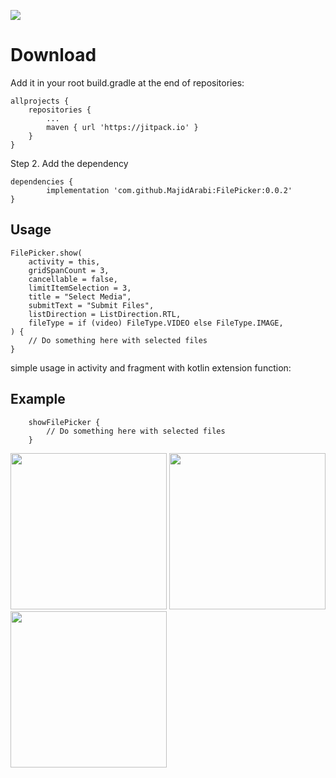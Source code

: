 [![](https://jitpack.io/v/MajidArabi/FilePicker.svg)](https://jitpack.io/#MajidArabi/FilePicker)

# Download

Add it in your root build.gradle at the end of repositories:

	allprojects {
		repositories {
			...
			maven { url 'https://jitpack.io' }
		}
	}
  
Step 2. Add the dependency

	dependencies {
	        implementation 'com.github.MajidArabi:FilePicker:0.0.2'
	}
	

## Usage
	
	FilePicker.show(
	    activity = this,
	    gridSpanCount = 3,
	    cancellable = false,
	    limitItemSelection = 3,
	    title = "Select Media",
	    submitText = "Submit Files",
	    listDirection = ListDirection.RTL,
	    fileType = if (video) FileType.VIDEO else FileType.IMAGE,
	) {
	    // Do something here with selected files
	}

simple usage in activity and fragment with kotlin extension function:

## Example

        showFilePicker { 
            // Do something here with selected files
        }
	
<img src="https://github.com/MajidArabi/FilePicker/blob/master/Screenshot_20220225-232932.png" width="250" />
<img src="https://github.com/MajidArabi/FilePicker/blob/master/Screenshot_20220225-233059.png" width="250" />
<img src="https://github.com/MajidArabi/FilePicker/blob/master/Screenshot_20220225-233013.png" width="250" />
